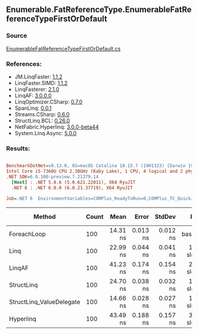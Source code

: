 ﻿## Enumerable.FatReferenceType.EnumerableFatReferenceTypeFirstOrDefault

### Source
[EnumerableFatReferenceTypeFirstOrDefault.cs](../LinqBenchmarks/Enumerable/FatReferenceType/EnumerableFatReferenceTypeFirstOrDefault.cs)

### References:
- JM.LinqFaster: [1.1.2](https://www.nuget.org/packages/JM.LinqFaster/1.1.2)
- LinqFaster.SIMD: [1.1.2](https://www.nuget.org/packages/LinqFaster.SIMD/1.0.3)
- LinqFasterer: [2.1.0](https://www.nuget.org/packages/LinqFasterer/2.1.0)
- LinqAF: [3.0.0.0](https://www.nuget.org/packages/LinqAF/3.0.0.0)
- LinqOptimizer.CSharp: [0.7.0](https://www.nuget.org/packages/LinqOptimizer.CSharp/0.7.0)
- SpanLinq: [0.0.1](https://www.nuget.org/packages/SpanLinq/0.0.1)
- Streams.CSharp: [0.6.0](https://www.nuget.org/packages/Streams.CSharp/0.6.0)
- StructLinq.BCL: [0.26.0](https://www.nuget.org/packages/StructLinq/0.26.0)
- NetFabric.Hyperlinq: [3.0.0-beta44](https://www.nuget.org/packages/NetFabric.Hyperlinq/3.0.0-beta44)
- System.Linq.Async: [5.0.0](https://www.nuget.org/packages/System.Linq.Async/5.0.0)

### Results:
``` ini

BenchmarkDotNet=v0.13.0, OS=macOS Catalina 10.15.7 (19H1323) [Darwin 19.6.0]
Intel Core i5-7360U CPU 2.30GHz (Kaby Lake), 1 CPU, 4 logical and 2 physical cores
.NET SDK=6.0.100-preview.7.21379.14
  [Host] : .NET 5.0.6 (5.0.621.22011), X64 RyuJIT
  .NET 6 : .NET 6.0.0 (6.0.21.37719), X64 RyuJIT

Job=.NET 6  EnvironmentVariables=COMPlus_ReadyToRun=0,COMPlus_TC_QuickJitForLoops=1,COMPlus_TieredPGO=1  Runtime=.NET 6.0  

```
|                   Method | Count |     Mean |    Error |   StdDev |        Ratio | RatioSD |  Gen 0 | Gen 1 | Gen 2 | Allocated |
|------------------------- |------ |---------:|---------:|---------:|-------------:|--------:|-------:|------:|------:|----------:|
|              ForeachLoop |   100 | 14.31 ns | 0.013 ns | 0.012 ns |     baseline |         | 0.0229 |     - |     - |      48 B |
|                     Linq |   100 | 22.99 ns | 0.044 ns | 0.041 ns | 1.61x slower |   0.00x | 0.0229 |     - |     - |      48 B |
|                   LinqAF |   100 | 41.23 ns | 0.174 ns | 0.154 ns | 2.88x slower |   0.01x | 0.0229 |     - |     - |      48 B |
|               StructLinq |   100 | 24.70 ns | 0.038 ns | 0.032 ns | 1.73x slower |   0.00x | 0.0344 |     - |     - |      72 B |
| StructLinq_ValueDelegate |   100 | 14.66 ns | 0.028 ns | 0.027 ns | 1.02x slower |   0.00x | 0.0229 |     - |     - |      48 B |
|                Hyperlinq |   100 | 43.49 ns | 0.188 ns | 0.157 ns | 3.04x slower |   0.01x | 0.0344 |     - |     - |      72 B |
